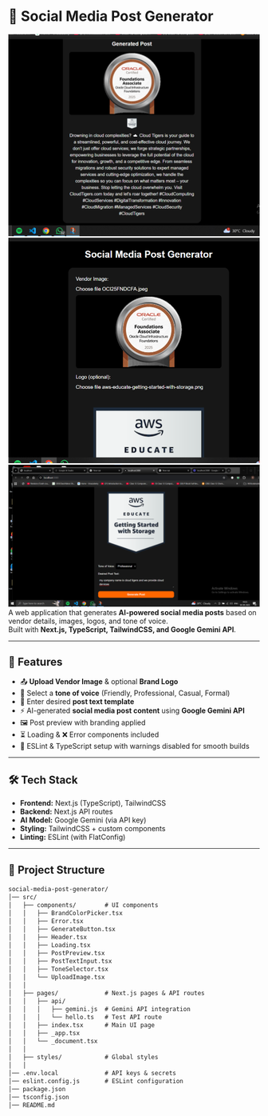 # 📱 Social Media Post Generator  
![alt text](<Screenshot 2025-09-04 192413.png>) ![alt text](<Screenshot 2025-09-04 193517.png>) ![alt text](<Screenshot 2025-09-04 193612.png>)
A web application that generates **AI-powered social media posts** based on vendor details, images, logos, and tone of voice.  
Built with **Next.js, TypeScript, TailwindCSS, and Google Gemini API**.  

---

## 🚀 Features  

- 📤 **Upload Vendor Image** & optional **Brand Logo**  
- 🎨 Select a **tone of voice** (Friendly, Professional, Casual, Formal)  
- 📝 Enter desired **post text template**  
- ⚡ AI-generated **social media post content** using **Google Gemini API**  
- 🖼️ Post preview with branding applied  
- ⏳ Loading & ❌ Error components included  
- 🔧 ESLint & TypeScript setup with warnings disabled for smooth builds  

---

## 🛠️ Tech Stack  

- **Frontend:** Next.js (TypeScript), TailwindCSS  
- **Backend:** Next.js API routes  
- **AI Model:** Google Gemini (via API key)  
- **Styling:** TailwindCSS + custom components  
- **Linting:** ESLint (with FlatConfig)  

---

## 📂 Project Structure  

```plaintext
social-media-post-generator/
│── src/
│   ├── components/        # UI components
│   │   ├── BrandColorPicker.tsx
│   │   ├── Error.tsx
│   │   ├── GenerateButton.tsx
│   │   ├── Header.tsx
│   │   ├── Loading.tsx
│   │   ├── PostPreview.tsx
│   │   ├── PostTextInput.tsx
│   │   ├── ToneSelector.tsx
│   │   └── UploadImage.tsx
│   │
│   ├── pages/             # Next.js pages & API routes
│   │   ├── api/
│   │   │   ├── gemini.js  # Gemini API integration
│   │   │   └── hello.ts   # Test API route
│   │   ├── index.tsx      # Main UI page
│   │   ├── _app.tsx
│   │   └── _document.tsx
│   │
│   ├── styles/            # Global styles
│   │
│── .env.local             # API keys & secrets
│── eslint.config.js       # ESLint configuration
│── package.json
│── tsconfig.json
│── README.md
